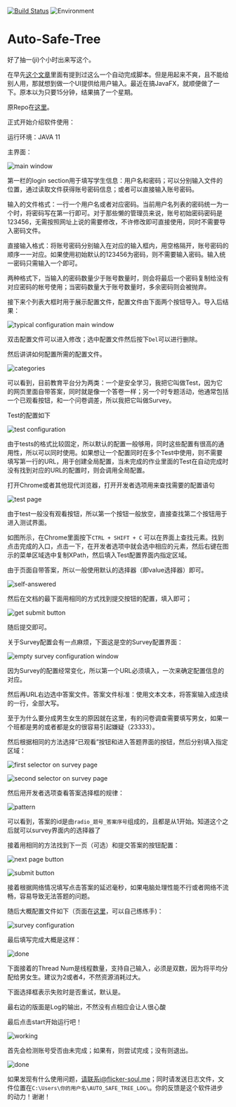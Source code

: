 [![Build Status](https://travis-ci.org/FlickerSoul/Auto-Safe-Tree.svg?branch=master)](https://travis-ci.org/FlickerSoul/Auto-Safe-Tree) ![Environment](https://img.shields.io/badge/JAVA-11-blue.svg)

# Auto-Safe-Tree

好了抽一(ji)个小时出来写这个。

在早先[这个文章](https://blog.flicker-soul.me/2018/code011-auto-safetree/)里面有提到过这么一个自动完成脚本。但是用起来不爽，且不能给别人用，那就想到做一个UI提供给用户输入。最近在搞JavaFX，就顺便做了一下。原本以为只要15分钟，结果搞了一个星期。

原Repo在[这里](https://git.flicker-soul.me/FlickerSoul/auto-safe-tree)。

正式开始介绍软件使用：

运行环境：JAVA 11

主界面：

![main window](https://blog.flicker-soul.me/wp-content/uploads/2019/02/empty-main-window.png)

第一栏的login section用于填写学生信息：用户名和密码；可以分别输入文件的位置，通过读取文件获得账号密码信息；或者可以直接输入账号密码。

输入的文件格式：一行一个用户名或者对应密码。当前用户名列表的密码统一为一个时，将密码写在第一行即可。对于那些懒的管理员来说，账号初始密码密码是123456，无需按照网址上说的需要修改，不许修改即可直接使用，同时不需要导入密码文件。

直接输入格式：将账号密码分别输入在对应的输入框内，用空格隔开，账号密码的顺序一一对应。如果使用初始默认的123456为密码，则不需要输入密码。输入统一密码只需输入一个即可。

两种格式下，当输入的密码数量少于账号数量时，则会将最后一个密码复制给没有对应密码的帐号使用；当密码数量大于账号数量时，多余密码则会被抛弃。

接下来个列表大框时用于展示配置文件，配置文件由下面两个按钮导入。导入后结果：

![typical configuration main window](https://blog.flicker-soul.me/wp-content/uploads/2019/02/typical-main-window.png)

双击配置文件可以进入修改；选中配置文件然后按下`Del`可以进行删除。

然后讲讲如何配置所需的配置文件。

![categories](https://blog.flicker-soul.me/wp-content/uploads/2019/02/categories.png)

可以看到，目前教育平台分为两类：一个是安全学习，我把它叫做Test，因为它的网页里面自带答案，同时就是像一个答卷一样；另一个时专题活动，他通常包括一个已观看按钮，和一个问卷调差，所以我把它叫做Survey。

Test的配置如下

![test configuration](https://blog.flicker-soul.me/wp-content/uploads/2019/02/default-test-page.png)

由于tests的格式比较固定，所以默认的配置一般够用，同时这些配置有很高的通用性，所以可以同时使用。如果想让一个配置同时在多个Test中使用，则不需要填写第一行的URL，用于创建全局配置，当未完成的作业里面的Test在自动完成时没有找到对应的URL的配置时，则会调用全局配置。

打开Chrome或者其他现代浏览器，打开开发者选项用来查找需要的配置语句

![test page](https://blog.flicker-soul.me/wp-content/uploads/2019/02/second-selector-on-test-page.png)

由于test一般没有观看按钮，所以第一个按钮一般放空，直接查找第二个按钮用于进入测试界面。

如图所示，在Chrome里面按下`CTRL + SHIFT + C` 可以在界面上查找元素。找到点击完成的入口，点击一下，在开发者选项中就会选中相应的元素，然后右键在图示的菜单区域选中复制XPath，然后填入Test配置界面内指定区域。

由于页面自带答案，所以一般使用默认的选择器（即value选择器）即可。

![self-answered](https://blog.flicker-soul.me/wp-content/uploads/2019/02/input-selector-on-test-page.png)

然后在文档的最下面用相同的方式找到提交按钮的配置，填入即可；

![get submit button](https://blog.flicker-soul.me/wp-content/uploads/2019/02/submit-button-on-test-page.png)

随后提交即可。

关于Survey配置会有一点麻烦，下面这是空的Survey配置界面：

![empty survey configuration window](https://blog.flicker-soul.me/wp-content/uploads/2019/02/default-survey-page.png)

因为Survey的配置经常变化，所以第一个URL必须填入，一次来确定配置信息的对应。

然后再URL右边选中答案文件。答案文件标准：使用文本文本，将答案输入成连续的一行，全部大写。

至于为什么要分成男生女生的原因就在这里，有的问卷调查需要填写男女，如果一个班都是男的或者都是女的很容易引起嫌疑（23333）。

然后根据相同的方法选择“已观看”按钮和进入答题界面的按钮，然后分别填入指定区域：

![first selector on survey page](https://blog.flicker-soul.me/wp-content/uploads/2019/02/first-selector-on-survey-page.png)

![second selector on survey page](https://blog.flicker-soul.me/wp-content/uploads/2019/02/second-selector-on-survey-page.png)

然后用开发者选项查看答案选择框的规律：

![pattern](https://blog.flicker-soul.me/wp-content/uploads/2019/02/question-input-selector.png)

可以看到，答案的id是由`radio_题号_答案序号`组成的，且都是从1开始。知道这个之后就可以survey界面内的选择器了

接着用相同的方法找到下一页（可选）和提交答案的按钮配置：

![next page button](https://blog.flicker-soul.me/wp-content/uploads/2019/02/next-page-xpath.png)

![submit button](https://blog.flicker-soul.me/wp-content/uploads/2019/02/submit-xpath.png)

接着根据网络情况填写点击答案的延迟毫秒，如果电脑处理性能不行或者网络不流畅，容易导致无法答题的问题。

随后大概配置文件如下（页面在[这里](https://huodong.xueanquan.com/2019Winter/2019Winter_one.html)，可以自己练练手)：

![survey configuration](https://blog.flicker-soul.me/wp-content/uploads/2019/02/typical-configuration.png)

最后填写完成大概是这样：

![done](https://blog.flicker-soul.me/wp-content/uploads/2019/02/typical-main-window.png)

下面接着的Thread Num是线程数量，支持自己输入，必须是双数，因为将平均分配给男女生。建议为2或者4，不然资源消耗过大。

下面选择框表示失败时是否重试，默认是。

最右边的版面是Log的输出，不然没有点相应会让人很心酸

最后点击start开始运行吧！

![working](https://blog.flicker-soul.me/wp-content/uploads/2019/02/typical-main-window.png)

首先会检测账号受否由未完成；如果有，则尝试完成；没有则退出。

![done](https://blog.flicker-soul.me/wp-content/uploads/2019/02/done.png)

如果发现有什么使用问题，请联系i@flicker-soul.me；同时请发送日志文件，文件位置在`C:\Users\你的用户名\AUTO_SAFE_TREE_LOG\`。你的反馈是这个软件进步的动力！谢谢！

